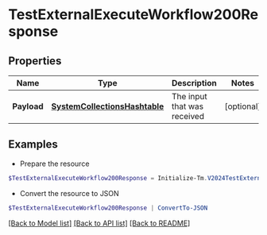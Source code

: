 # TestExternalExecuteWorkflow200Response
## Properties

Name | Type | Description | Notes
------------ | ------------- | ------------- | -------------
**Payload** | [**SystemCollectionsHashtable**](.md) | The input that was received | [optional] 

## Examples

- Prepare the resource
```powershell
$TestExternalExecuteWorkflow200Response = Initialize-Tm.V2024TestExternalExecuteWorkflow200Response  -Payload {test&#x3D;hello world}
```

- Convert the resource to JSON
```powershell
$TestExternalExecuteWorkflow200Response | ConvertTo-JSON
```

[[Back to Model list]](../README.md#documentation-for-models) [[Back to API list]](../README.md#documentation-for-api-endpoints) [[Back to README]](../README.md)

